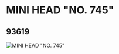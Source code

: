 # MINI HEAD "NO. 745"
## 93619
![MINI HEAD "NO. 745"](https://lc-www-live-s.legocdn.com/media/bricks/5/2/4611426.jpg)